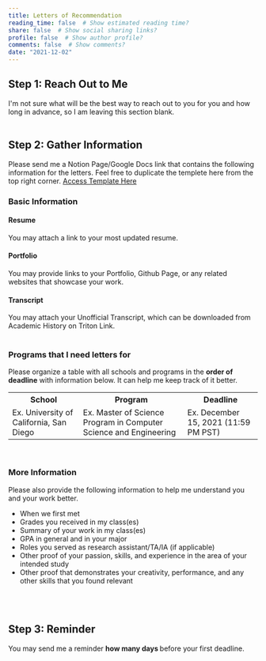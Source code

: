 ```yaml
---
title: Letters of Recommendation
reading_time: false  # Show estimated reading time?
share: false  # Show social sharing links?
profile: false  # Show author profile?
comments: false  # Show comments?
date: "2021-12-02"
---
```


<h2> Step 1: Reach Out to Me </h2>
I'm not sure what will be the best way to reach out to you for you and how long in advance, so I am leaving this section blank. 
<br><br>   


<h2> Step 2: Gather Information </h2>
Please send me a Notion Page/Google Docs link that contains the following information for the letters. 
Feel free to duplicate the templete here from the top right corner. <a href="https://fortune-bulb-050.notion.site/Template-Your-Name-b60ead3c07c745908ac18e68cd2eba5c">Access Template Here</a>

<h3> Basic Information </h3>
<h4> Resume </h4>
You may attach a link to your most updated resume. 

<h4> Portfolio </h4>
You may provide links to your Portfolio, Github Page, or any related websites that showcase your work.   

<h4> Transcript </h4>
You may attach your Unofficial Transcript, which can be downloaded from Academic History on Triton Link. 
<br><br>

<h3> Programs that I need letters for </h3>
Please organize a table with all schools and programs in the <b>order of deadline</b> with information below. It can help me keep track of it better. 
<table>
  <tr>
    <th>School</th>
    <th>Program</th>
    <th>Deadline</th>

  </tr>
  <tr>
    <td>Ex. University of California, San Diego </td>
    <td>Ex. Master of Science Program in Computer Science and Engineering </td>
    <td>Ex. December 15, 2021 (11:59 PM PST)</td>
  </tr>
</table>
<br>

<h3> More Information </h3>
Please also provide the following information to help me understand you and your work better. 

<ul>
  <li> When we first met </li>
  <li> Grades you received in my class(es) </li>
  <li> Summary of your work in my class(es) </li>
  <li> GPA in general and in your major </li>
  <li> Roles you served as research assistant/TA/IA (if applicable) </li>
  <li> Other proof of your passion, skills, and experience in the area of your intended study </li>
  <li> Other proof that demonstrates your creativity, performance, and any other skills that you found relevant </li>
</ul>
<br><br>


<h2> Step 3: Reminder </h2>
You may send me a reminder <b> how many days </b> before your first deadline. 




